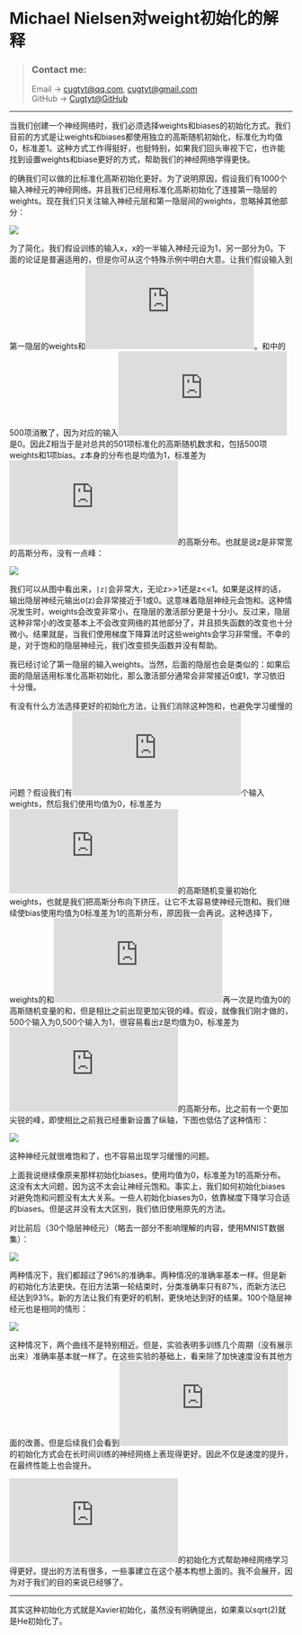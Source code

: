 # **Michael Nielsen对weight初始化的解释**

> ### Contact me:  
> Email -> <cugtyt@qq.com>, <cugtyt@gmail.com>  
> GitHub -> [Cugtyt@GitHub](https://github.com/Cugtyt)

---

当我们创建一个神经网络时，我们必须选择weights和biases的初始化方式。我们目前的方式是让weights和biases都使用独立的高斯随机初始化，标准化为均值0，标准差1。这种方式工作得挺好，也挺特别，如果我们回头审视下它，也许能找到设置weights和biase更好的方式，帮助我们的神经网络学得更快。

的确我们可以做的比标准化高斯初始化更好。为了说明原因，假设我们有1000个输入神经元的神经网络。并且我们已经用标准化高斯初始化了连接第一隐层的weights。现在我们只关注输入神经元层和第一隐层间的weights，忽略掉其他部分：

![](resources/weight-initialization1.png)

为了简化，我们假设训练的输入x，x的一半输入神经元设为1，另一部分为0。下面的论证是普遍适用的，但是你可从这个特殊示例中明白大意。让我们假设输入到第一隐层的weights和![](http://latex.codecogs.com/gif.latex?%5Cinline%20z%20%3D%20%5Csum_j%20w_j%20x_j&plus;b)。和中的500项消散了，因为对应的输入![](http://latex.codecogs.com/gif.latex?%5Cinline%20x_j)是0。因此Z相当于是对总共的501项标准化的高斯随机数求和，包括500项weights和1项bias。z本身的分布也是均值为1，标准差为![](http://latex.codecogs.com/gif.latex?%5Cinline%20%5Csqrt%7B501%7D%20%5Capprox%2022.4)的高斯分布。也就是说z是非常宽的高斯分布，没有一点峰：

![](resources/weight-initialization2.png)

我们可以从图中看出来，`|z|`会非常大，无论z>>1还是z<<1。如果是这样的话，输出隐层神经元输出σ(z)会非常接近于1或0。这意味着隐层神经元会饱和。这种情况发生时，weights会改变非常小，在隐层的激活部分更是十分小。反过来，隐层这种非常小的改变基本上不会改变网络的其他部分了，并且损失函数的改变也十分微小。结果就是，当我们使用梯度下降算法时这些weights会学习非常慢。不幸的是，对于饱和的隐层神经元，我们改变损失函数并没有帮助。

我已经讨论了第一隐层的输入weights。当然，后面的隐层也会是类似的：如果后面的隐层适用标准化高斯初始化，那么激活部分通常会非常接近0或1，学习依旧十分慢。

有没有什么方法选择更好的初始化方法，让我们消除这种饱和，也避免学习缓慢的问题？假设我们有![](http://latex.codecogs.com/gif.latex?%5Cinline%20n_i_n)个输入weights，然后我们使用均值为0，标准差为![](http://latex.codecogs.com/gif.latex?%5Cinline%201/%5Csqrt%7Bn_%7B%5Crm%20in%7D%7D)的高斯随机变量初始化weights，也就是我们把高斯分布向下挤压，让它不太容易使神经元饱和。我们继续使bias使用均值为0标准差为1的高斯分布，原因我一会再说。这种选择下，weights的和![](http://latex.codecogs.com/gif.latex?%5Cinline%20z%20%3D%20%5Csum_j%20w_j%20x_j&plus;b)再一次是均值为0的高斯随机变量的和，但是相比之前出现更加尖锐的峰。假设，就像我们刚才做的，500个输入为0,500个输入为1，很容易看出z是均值为0，标准差为![](http://latex.codecogs.com/gif.latex?%5Cinline%20%5Csqrt%7B3/2%7D%20%3D%201.22%5Cldots)的高斯分布。比之前有一个更加尖锐的峰，即使相比之前我已经重新设置了纵轴，下图也低估了这种情形：

![](resources/weight-initialization3.png)

这种神经元就很难饱和了，也不容易出现学习缓慢的问题。

上面我说继续像原来那样初始化biases，使用均值为0，标准差为1的高斯分布。这没有太大问题，因为这不太会让神经元饱和。事实上，我们如何初始化biases对避免饱和问题没有太大关系。一些人初始化biases为0，依靠梯度下降学习合适的biases。但是这并没有太大区别，我们依旧使用原先的方法。

对比前后（30个隐层神经元）（略去一部分不影响理解的内容，使用MNIST数据集）：

![](resources/weight-initialization4.png)

两种情况下，我们都超过了96%的准确率。两种情况的准确率基本一样。但是新的初始化方法更快。在旧方法第一轮结束时，分类准确率只有87%，而新方法已经达到93%。新的方法让我们有更好的机制，更快地达到好的结果。100个隐层神经元也是相同的情形：

![](resources/weight-initialization5.png)

这种情况下，两个曲线不是特别相近。但是，实验表明多训练几个周期（没有展示出来）准确率基本就一样了。在这些实验的基础上，看来除了加快速度没有其他方面的改善。但是后续我们会看到![](http://latex.codecogs.com/gif.latex?%5Cinline%201/%5Csqrt%7Bn_%7B%5Crm%20in%7D%7D)的初始化方式会在长时间训练的神经网络上表现得更好。因此不仅是速度的提升，在最终性能上也会提升。

![](http://latex.codecogs.com/gif.latex?%5Cinline%201/%5Csqrt%7Bn_%7B%5Crm%20in%7D%7D)的初始化方式帮助神经网络学习得更好。提出的方法有很多，一些事建立在这个基本构想上面的。我不会展开，因为对于我们的目的来说已经够了。

---

其实这种初始化方式就是Xavier初始化，虽然没有明确提出，如果乘以sqrt(2)就是He初始化了。
